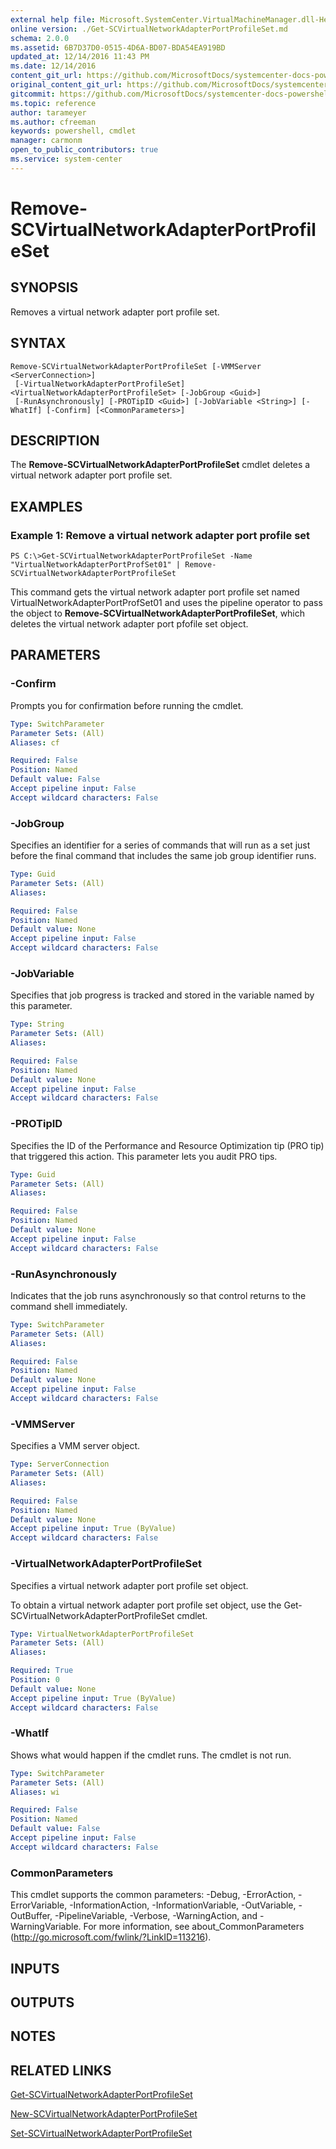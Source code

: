 ```yaml
---
external help file: Microsoft.SystemCenter.VirtualMachineManager.dll-Help.xml
online version: ./Get-SCVirtualNetworkAdapterPortProfileSet.md
schema: 2.0.0
ms.assetid: 6B7D37D0-0515-4D6A-BD07-BDA54EA919BD
updated_at: 12/14/2016 11:43 PM
ms.date: 12/14/2016
content_git_url: https://github.com/MicrosoftDocs/systemcenter-docs-powershell/blob/master/systemcenter-cmdlets/SystemCenter2016/VirtualMachineManager/v1.0/Remove-SCVirtualNetworkAdapterPortProfileSet.md
original_content_git_url: https://github.com/MicrosoftDocs/systemcenter-docs-powershell/blob/master/systemcenter-cmdlets/SystemCenter2016/VirtualMachineManager/v1.0/Remove-SCVirtualNetworkAdapterPortProfileSet.md
gitcommit: https://github.com/MicrosoftDocs/systemcenter-docs-powershell/blob/96cd9bd2780eb6b78c540fa00d3b8a4313e3ed40/systemcenter-cmdlets/SystemCenter2016/VirtualMachineManager/v1.0/Remove-SCVirtualNetworkAdapterPortProfileSet.md
ms.topic: reference
author: tarameyer
ms.author: cfreeman
keywords: powershell, cmdlet
manager: carmonm
open_to_public_contributors: true
ms.service: system-center
---
```


# Remove-SCVirtualNetworkAdapterPortProfileSet

## SYNOPSIS
Removes a virtual network adapter port profile set.

## SYNTAX

```
Remove-SCVirtualNetworkAdapterPortProfileSet [-VMMServer <ServerConnection>]
 [-VirtualNetworkAdapterPortProfileSet] <VirtualNetworkAdapterPortProfileSet> [-JobGroup <Guid>]
 [-RunAsynchronously] [-PROTipID <Guid>] [-JobVariable <String>] [-WhatIf] [-Confirm] [<CommonParameters>]
```

## DESCRIPTION
The **Remove-SCVirtualNetworkAdapterPortProfileSet** cmdlet deletes a virtual network adapter port profile set.

## EXAMPLES

### Example 1: Remove a virtual network adapter port profile set
```
PS C:\>Get-SCVirtualNetworkAdapterPortProfileSet -Name "VirtualNetworkAdapterPortProfSet01" | Remove-SCVirtualNetworkAdapterPortProfileSet
```

This command gets the virtual network adapter port profile set named VirtualNetworkAdapterPortProfSet01 and uses the pipeline operator to pass the object to **Remove-SCVirtualNetworkAdapterPortProfileSet**, which deletes the virtual network adapter port pfofile set object.

## PARAMETERS

### -Confirm
Prompts you for confirmation before running the cmdlet.

```yaml
Type: SwitchParameter
Parameter Sets: (All)
Aliases: cf

Required: False
Position: Named
Default value: False
Accept pipeline input: False
Accept wildcard characters: False
```

### -JobGroup
Specifies an identifier for a series of commands that will run as a set just before the final command that includes the same job group identifier runs.

```yaml
Type: Guid
Parameter Sets: (All)
Aliases: 

Required: False
Position: Named
Default value: None
Accept pipeline input: False
Accept wildcard characters: False
```

### -JobVariable
Specifies that job progress is tracked and stored in the variable named by this parameter.

```yaml
Type: String
Parameter Sets: (All)
Aliases: 

Required: False
Position: Named
Default value: None
Accept pipeline input: False
Accept wildcard characters: False
```

### -PROTipID
Specifies the ID of the Performance and Resource Optimization tip (PRO tip) that triggered this action.
This parameter lets you audit PRO tips.

```yaml
Type: Guid
Parameter Sets: (All)
Aliases: 

Required: False
Position: Named
Default value: None
Accept pipeline input: False
Accept wildcard characters: False
```

### -RunAsynchronously
Indicates that the job runs asynchronously so that control returns to the command shell immediately.

```yaml
Type: SwitchParameter
Parameter Sets: (All)
Aliases: 

Required: False
Position: Named
Default value: None
Accept pipeline input: False
Accept wildcard characters: False
```

### -VMMServer
Specifies a VMM server object.

```yaml
Type: ServerConnection
Parameter Sets: (All)
Aliases: 

Required: False
Position: Named
Default value: None
Accept pipeline input: True (ByValue)
Accept wildcard characters: False
```

### -VirtualNetworkAdapterPortProfileSet
Specifies a virtual network adapter port profile set object.

To obtain a virtual network adapter port profile set object, use the Get-SCVirtualNetworkAdapterPortProfileSet cmdlet.

```yaml
Type: VirtualNetworkAdapterPortProfileSet
Parameter Sets: (All)
Aliases: 

Required: True
Position: 0
Default value: None
Accept pipeline input: True (ByValue)
Accept wildcard characters: False
```

### -WhatIf
Shows what would happen if the cmdlet runs.
The cmdlet is not run.

```yaml
Type: SwitchParameter
Parameter Sets: (All)
Aliases: wi

Required: False
Position: Named
Default value: False
Accept pipeline input: False
Accept wildcard characters: False
```

### CommonParameters
This cmdlet supports the common parameters: -Debug, -ErrorAction, -ErrorVariable, -InformationAction, -InformationVariable, -OutVariable, -OutBuffer, -PipelineVariable, -Verbose, -WarningAction, and -WarningVariable. For more information, see about_CommonParameters (http://go.microsoft.com/fwlink/?LinkID=113216).

## INPUTS

## OUTPUTS

## NOTES

## RELATED LINKS

[Get-SCVirtualNetworkAdapterPortProfileSet](xref:SystemCenter2016/VirtualMachineManager/v1.0/Get-SCVirtualNetworkAdapterPortProfileSet.md)

[New-SCVirtualNetworkAdapterPortProfileSet](xref:SystemCenter2016/VirtualMachineManager/v1.0/New-SCVirtualNetworkAdapterPortProfileSet.md)

[Set-SCVirtualNetworkAdapterPortProfileSet](xref:SystemCenter2016/VirtualMachineManager/v1.0/Set-SCVirtualNetworkAdapterPortProfileSet.md)

